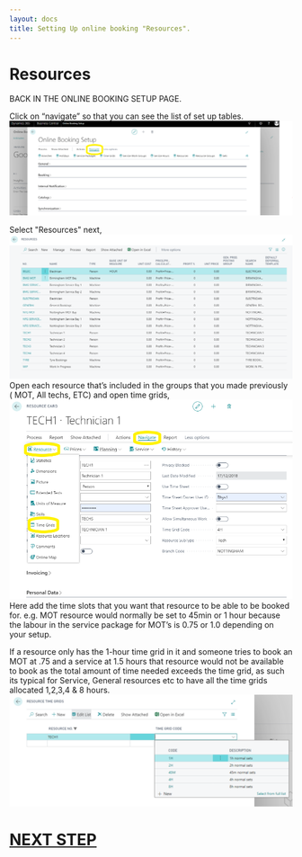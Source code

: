 ```yaml
---
layout: docs
title: Setting Up online booking "Resources".
---
```

# Resources
BACK IN THE ONLINE BOOKING SETUP PAGE.

Click on “navigate” so that you can see the list of set up tables.
![](media/garagehive-onlinebooking-5.png)

Select "Resources" next,
 ![](media/garagehive-onlinebooking-23.png) 
 Open each resource that’s included in the groups that you made previously ( MOT, All techs, ETC) and open time grids,
 ![](media/garagehive-onlinebooking-24.png) 
 Here add the time slots that you want that resource to be able to be booked for. e.g. MOT resource would normally be set to 45min or 1 hour because the labour in the service package for MOT’s is 0.75 or 1.0 depending on your setup. 

If a resource only has the 1-hour time grid in it and someone tries to book an MOT at .75 and a service at 1.5 hours that resource would not be available to book as the total amount of time needed exceeds the time grid, as such its typical for Service, General resources etc to have all the time grids allocated 1,2,3,4 & 8 hours. 
![](media/garagehive-onlinebooking-25.png)  

# [NEXT STEP](https://docs.garagehive.co.uk/docs/garagehive-onlinebooking-resource-groups.html)